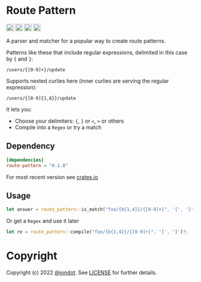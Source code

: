 Route Pattern
=============

[<img alt="github" src="https://img.shields.io/badge/github-jondot/route_pattern-8dagcb?style=for-the-badge&labelColor=555555&logo=github" height="20">](https://github.com/jondot/route-pattern)
[<img alt="crates.io" src="https://img.shields.io/crates/v/route-pattern.svg?style=for-the-badge&color=fc8d62&logo=rust" height="20">](https://crates.io/crates/route-pattern)
[<img alt="docs.rs" src="https://img.shields.io/badge/docs.rs-route_pattern-66c2a5?style=for-the-badge&labelColor=555555&logo=docs.rs" height="20">](https://docs.rs/route-pattern)
[<img alt="build status" src="https://img.shields.io/github/workflow/status/jondot/route-pattern/Build/master?style=for-the-badge" height="20">](https://github.com/jondot/route-pattern/actions?query=branch%3Amaster)

A parser and matcher for a popular way to create route patterns.

Patterns like these that include regular expressions, delimited in this case by `{` and `}`:


```
/users/{[0-9]+}/update
```

Supports nested curlies here (inner curlies are serving the regular expression):


```
/users/{[0-9]{1,8}}/update
```

It lets you:

* Choose your delimiters: `{`, `}` or `<`, `>` or others
* Compile into a `Regex` or try a match

## Dependency

```toml
[dependencies]
route-pattern = "0.1.0"
```

For most recent version see [crates.io](https://crates.io/crates/route-pattern)


## Usage

```rust
let answer = route_pattern::is_match("foo/{b{1,4}}/{[0-9]+}", '{', '}', "foo/bbb/123")?
```

Or get a `Regex` and use it later

```rust
let re = route_pattern::compile("foo/{b{1,4}}/{[0-9]+}", '{', '}')?;
```

# Copyright

Copyright (c) 2022 [@jondot](http://twitter.com/jondot). See [LICENSE](LICENSE.txt) for further details.






















